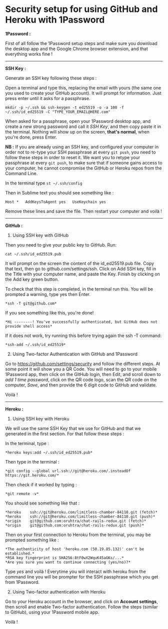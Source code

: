 # Security setup for using GitHub and Heroku with 1Password

**1Password :**

First of all follow the 1Password setup steps and make sure you download the desktop app and the Google Chrome browser extension, and that everything works fine !

***

**SSH Key :** 

Generate an SSH key following these steps :


Open a terminal and type this, replacing the email with yours (the same one you used to create your GitHub account). It will prompt for information. Just press enter until it asks for a passphrase.


`mkdir -p ~/.ssh && ssh-keygen -t ed25519 -o -a 100 -f ~/.ssh/id_ed25519 -C "TYPE_YOUR_EMAIL@HERE.com"`

When asked for a passphrase, open your 1Password desktop app, and create a new strong password and call it *SSH Key*, and then copy paste it in the terminal. Nothing will show up on the screen, **that's normal**, when you're done, press Enter.


**NB :** If you are already using an SSH key, and configured your computer in order not to re-type your SSH passphrase at every `git push`, you need to follow these steps in order to reset it. We want you to retype your passphrase at every `git push`, to make sure that if someone gains access to your computer, he cannot compromise the GitHub or Heroku repos from the Command Line.


In the terminal type `st ~/.ssh/config `


Then in Sublime text you should see something like :


`Host *  
  AddKeysToAgent yes  
  UseKeychain yes`  
  
  
Remove these lines and save the file. Then restart your computer and voilà !

***

**GitHub :**


1. Using SSH key with GitHub


Then you need to give your public key to GitHub. Run:


`cat ~/.ssh/id_ed25519.pub`


It will prompt on the screen the content of the id_ed25519.pub file. Copy that text, then go to github.com/settings/ssh. Click on Add SSH key, fill in the Title with your computer name, and paste the Key. Finish by clicking on the Add key green button.


To check that this step is completed, in the terminal run this. You will be prompted a warning, type yes then Enter.


`*ssh -T git@github.com*`


If you see something like this, you're done!


`*Hi --------! You've successfully authenticated, but GitHub does not provide shell access*`


If it does not work, try running this before trying again the ssh -T command:


`*ssh-add ~/.ssh/id_ed25519*`


2. Using Two-factor Authentication with GitHub and 1Password


Go to https://github.com/settings/security and follow the different steps. At some point it will show you a QR Code. You will need to go to your mobile 1Password app, then click on the GitHub login, then Edit, and scroll down to *add 1 time password*, click on the QR code logo, scan the QR code on the computer, *Save*, and then provide the 6 digit code to GitHub and validate. 


Voilà !

***

**Heroku :**


1. Using SSH key with Heroku


We will use the same SSH Key that we use for GitHub and that we generated in the first section. For that follow these steps :


In the terminal, type :


`*heroku keys:add ~/.ssh/id_ed25519.pub*`


Then type in the terminal :


`*git config --global url.ssh://git@heroku.com/.insteadOf https://git.heroku.com/*`


Then check if it worked by typing :


`*git remote -v*`


You should see something like that :


`*heroku	ssh://git@heroku.com/limitless-chamber-84110.git (fetch)*`  
`*heroku	ssh://git@heroku.com/limitless-chamber-84110.git (push)*`  
`*origin	git@github.com:oruhtra/chat-rails-redux.git (fetch)*`  
`*origin	git@github.com:oruhtra/chat-rails-redux.git (push)*`


Then on your first connection to Heroku from the terminal, you may be prompted something like :


`*The authenticity of host 'heroku.com (50.19.85.132)' can't be established.*`  
`*RSA key fingerprint is SHA256:8tF0wX2WquK45aGKs/...*`  
`*Are you sure you want to continue connecting (yes/no)?*`


Type *yes* and voilà ! Everytime you will interact with heroku from the command line you will be prompter for the SSH passphrase which you get from 1Password.

2. Using Two-factor authentication with Heroku


Go to your Heroku account in the browser, and click on **Account settings**, then scroll and enable Two-factor authentication. Follow the steps (similar to GitHub), using your 1Password mobile app.

Voilà !

